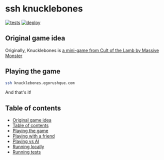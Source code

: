# ssh knucklebones

[![tests](https://github.com/arf1e/ssh-knucklebones/actions/workflows/node.js.yml/badge.svg)](https://github.com/arf1e/ssh-knucklebones/actions/workflows/node.js.yml) [![deploy](https://github.com/arf1e/ssh-knucklebones/actions/workflows/deploy.yml/badge.svg)](https://github.com/arf1e/ssh-knucklebones/actions/workflows/deploy.yml)

## Original game idea

Originally, Knucklebones is [a mini-game from Cult of the Lamb by Massive Monster](https://cult-of-the-lamb.fandom.com/wiki/Knucklebones)

## Playing the game

```bash
ssh knucklebones.egorushque.com
```

And that's it!

## Table of contents

- [Original game idea](#original-game-idea)
- [Table of contents](#table-of-contents)
- [Playing the game](#playing-the-game)
- [Playing with a friend](#playing-with-a-friend)
- [Playing vs AI](#playing-vs-ai)
- [Running locally](#running-locally)
- [Running tests](#running-tests)
